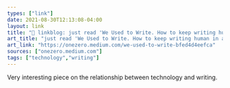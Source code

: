 ```yaml
---
types: ["link"]
date: 2021-08-30T12:13:08-04:00
layout: link
title: "🔗 linkblog: just read 'We Used to Write. How to keep writing human in a world of… | by Colin Horgan | Aug, 2021 | OneZero'"
art_title: "just read 'We Used to Write. How to keep writing human in a world of… | by Colin Horgan | Aug, 2021 | OneZero"
art_link: "https://onezero.medium.com/we-used-to-write-bfed4d4eefca"
sources: ["onezero.medium.com"]
tags: ["technology","writing"]
---
```

Very interesting piece on the relationship between technology and writing.
